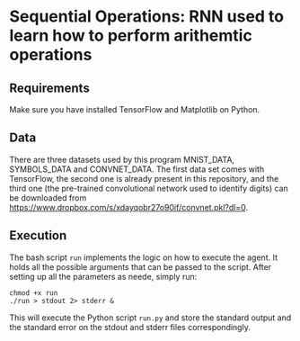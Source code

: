 # Sequential Operations: RNN used to learn how to perform arithemtic operations

## Requirements
Make sure you have installed TensorFlow and Matplotlib on Python.

## Data
There are three datasets used by this program MNIST_DATA, SYMBOLS_DATA and CONVNET_DATA. The first data set comes with TensorFlow, the second one is already present in this repository, and the third one (the pre-trained convolutional network used to identify digits) can be downloaded from https://www.dropbox.com/s/xdayqobr27o90if/convnet.pkl?dl=0.

## Execution
The bash script `run` implements the logic on how to execute the agent. It holds all the possible arguments that can be passed to the script. After setting up all the parameters as neede, simply run:

```
chmod +x run
./run > stdout 2> stderr &
```

This will execute the Python script `run.py` and store the standard output and the standard error on the stdout and stderr files correspondingly.
